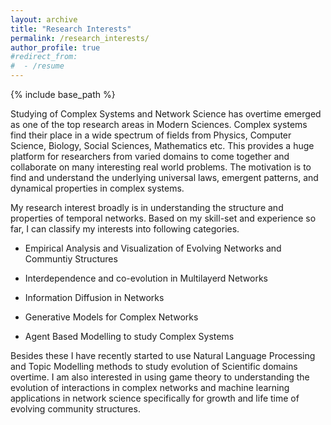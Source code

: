 ```yaml
---
layout: archive
title: "Research Interests"
permalink: /research_interests/
author_profile: true
#redirect_from:
#  - /resume
---
```


{% include base_path %}

Studying of Complex Systems and Network Science has overtime emerged as one of the top research areas in Modern Sciences. Complex systems find their place in a wide spectrum of fields from Physics, Computer Science, Biology, Social Sciences, Mathematics etc. This provides a huge platform for researchers from varied domains to come together and collaborate on many interesting real world problems. The motivation is to find and understand the underlying universal laws, emergent patterns, and dynamical properties in complex systems. 

My research interest broadly is in understanding the structure and properties of temporal networks. Based on my skill-set and experience so far, I can classify my interests into following categories. 

* Empirical Analysis and Visualization of Evolving Networks and Communtiy Structures

* Interdependence and co-evolution in Multilayerd Networks

* Information Diffusion in Networks

* Generative Models for Complex Networks 

* Agent Based Modelling to study Complex Systems

Besides these I have recently started to use Natural Language Processing and Topic Modelling methods to study evolution of Scientific domains overtime. I am also interested in using game theory to understanding the evolution of interactions in complex networks and machine learning applications in network science specifically for growth and life time of evolving community structures. 
